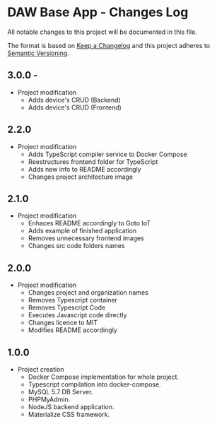 # DAW Base App - Changes Log

All notable changes to this project will be documented in this file.

The format is based on [Keep a Changelog](http://keepachangelog.com/) and this project adheres to [Semantic Versioning](http://semver.org/).

## 3.0.0 -

- Project modification
  - Adds device's CRUD (Backend)
  - Adds device's CRUD (Frontend)

## 2.2.0

- Project modification
  - Adds TypeScript compiler service to Docker Compose
  - Reestructures frontend folder for TypeScript
  - Adds new info to README accordingly
  - Changes project architecture image

## 2.1.0

- Project modification
  - Enhaces README accordingly to Goto IoT
  - Adds example of finished application
  - Removes unnecessary frontend images
  - Changes src code folders names

## 2.0.0

- Project modification
  - Changes project and organization names
  - Removes Typescript container
  - Removes Typescript Code
  - Executes Javascript code directly
  - Changes licence to MIT
  - Modifies README accordingly

## 1.0.0

- Project creation
  - Docker Compose implementation for whole project.
  - Typescript compilation into docker-compose.
  - MySQL 5.7 DB Server.
  - PHPMyAdmin.
  - NodeJS backend application.
  - Materialize CSS framework.
